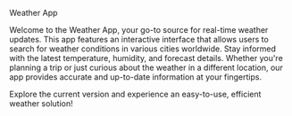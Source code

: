 




Weather App

Welcome to the Weather App, your go-to source for real-time weather updates. This app features an interactive interface that allows users to search for weather conditions in various cities worldwide. Stay informed with the latest temperature, humidity, and forecast details. Whether you're planning a trip or just curious about the weather in a different location, our app provides accurate and up-to-date information at your fingertips.

Explore the current version and experience an easy-to-use, efficient weather solution!